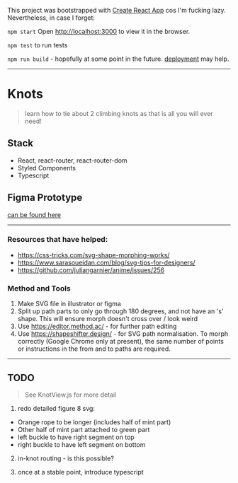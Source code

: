This project was bootstrapped with [Create React App](https://github.com/facebook/create-react-app) cos I'm fucking lazy. Nevertheless, in case I forget:

`npm start`
Open [http://localhost:3000](http://localhost:3000) to view it in the browser.

`npm test` to run tests

`npm run build` - hopefully at some point in the future. [deployment](https://facebook.github.io/create-react-app/docs/deployment) may help.

---

# Knots
> learn how to tie about 2 climbing knots as that is all you will ever need!

## Stack
- React, react-router, react-router-dom
- Styled Components
- Typescript

## Figma Prototype
[can be found here](https://www.figma.com/proto/GPZh3JwWvqXSRKI0Lc4kqSa9)

---

### Resources that have helped:
- https://css-tricks.com/svg-shape-morphing-works/
- https://www.sarasoueidan.com/blog/svg-tips-for-designers/
- https://github.com/juliangarnier/anime/issues/256

### Method and Tools
1. Make SVG file in illustrator or figma
2. Split up path parts to only go through 180 degrees, and not have an 's' shape. This will ensure morph 
doesn't cross over / look weird
3. Use https://editor.method.ac/ - for further path editing 
4. Use https://shapeshifter.design/ - for SVG path normalisation. To morph correctly (Google Chrome only
at present), the same number of points or instructions in the from and to paths are required.

---

## TODO
> See KnotView.js for more detail
1. redo detailed figure 8 svg:
-  Orange rope to be longer (includes half of mint part)
-  Other half of mint part attached to green part
-  left buckle to have right segment on top
-  right buckle to have left segment on bottom

2. in-knot routing - is this possible?

3. once at a stable point, introduce typescript
